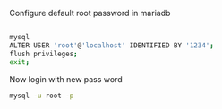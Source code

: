 Configure default root password in mariadb

```bash

mysql
ALTER USER 'root'@'localhost' IDENTIFIED BY '1234';
flush privileges;
exit;

```

Now login with new pass word
```bash
mysql -u root -p
```
